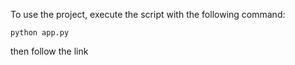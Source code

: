To use the project, execute the script with the following command:

```
python app.py
```

then follow the link 
